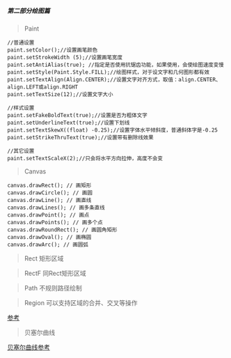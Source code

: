 ##### 第二部分绘图篇

> Paint

    //普通设置
    paint.setColor();//设置画笔颜色
    paint.setStrokeWidth (5);//设置画笔宽度
    paint.setAntiAlias(true); //指定是否使用抗锯齿功能，如果使用，会使绘图速度变慢
    paint.setStyle(Paint.Style.FILL);//绘图样式，对于设文字和几何图形都有效
    paint.setTextAlign(Align.CENTER);//设置文字对齐方式，取值：align.CENTER、align.LEFT或align.RIGHT
    paint.setTextSize(12);//设置文字大小

    //样式设置
    paint.setFakeBoldText(true);//设置是否为粗体文字
    paint.setUnderlineText(true);//设置下划线
    paint.setTextSkewX((float) -0.25);//设置字体水平倾斜度，普通斜体字是-0.25
    paint.setStrikeThruText(true);//设置带有删除线效果

    //其它设置
    paint.setTextScaleX(2);//只会将水平方向拉伸，高度不会变


> Canvas

    canvas.drawRect(); // 画矩形
    canvas.drawCircle(); // 画圆
    canvas.drawLine(); // 画直线
    canvas.drawLines(); // 画多条直线
    canvas.drawPoint(); // 画点
    canvas.drawPoints(); // 画多个点
    canvas.drawRoundRect(); // 画圆角矩形
    canvas.drawOval(); // 画椭圆
    canvas.drawArc(); // 画圆弧


> Rect 矩形区域




> RectF 同Rect矩形区域




> Path 不规则路径绘制


> Region 可以支持区域的合并、交叉等操作

[参考](/app/src/main/java/com/example/zhaogaofei/customerviewstudywithqihang/two_drawing/customer/PaintAndCanvas3View)


> 贝塞尔曲线

[贝塞尔曲线参考](https://blog.csdn.net/harvic880925/article/details/50995587)


